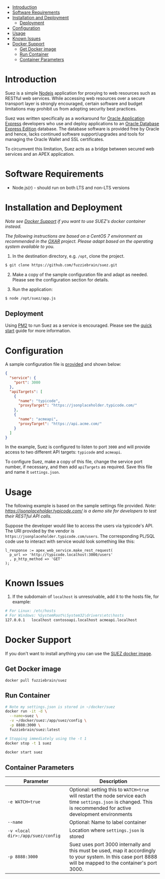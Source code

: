 <!-- TOC -->

- [Introduction](#introduction)
- [Software Requirements](#software-requirements)
- [Installation and Deployment](#installation-and-deployment)
  - [Deployment](#deployment)
- [Configuration](#configuration)
- [Usage](#usage)
- [Known Issues](#known-issues)
- [Docker Support](#docker-support)
  - [Get Docker image](#get-docker-image)
  - [Run Container](#run-container)
  - [Container Parameters](#container-parameters)

<!-- /TOC -->

# Introduction
Suez is a simple [Nodejs](https://nodejs.org/) application for proxying to web resources such as RESTful web services. While accessing web resources over a secure transport layer is strongly encouraged, certain software and budget limitations may prohibit us from adopting security best practices.

Suez was written specifically as a workaround for [Oracle Application Express](https://apex.oracle.com/) developers who use and deploy applications to an [Oracle Database Express Edition](http://www.oracle.com/technetwork/database/database-technologies/express-edition/) database. The database software is provided free by Oracle and hence, lacks continued software support/upgrades and tools for managing the Oracle Wallet and SSL certificates.

To circumvent this limitation, Suez acts as a bridge between secured web services and an APEX application.

# Software Requirements

* Node.js(r) - should run on both LTS and non-LTS versions

# Installation and Deployment

_Note see [Docker Support](#docker-support) if you want to use SUEZ's docker container instead._

*The following instructions are based on a CentOS 7 environment as recommended in the [OXAR](https://github.com/OraOpenSource/OXAR) project. Please adapt based on the operating system available to you.*

1. In the destination directory, e.g. `/opt`, clone the project.
```bash
$ git clone https://github.com/fuzziebrain/suez.git
```

2. Make a copy of the sample configuration file and adapt as needed. Please see
the configuration section for details.

3. Run the application:
```bash
$ node /opt/suez/app.js
```

## Deployment

Using [PM2](http://pm2.keymetrics.io/) to run Suez as a service is encouraged. Please see the [quick start](http://pm2.keymetrics.io/docs/usage/quick-start/) guide for more information.

# Configuration
A sample configuration file is [provided](../master/config/settings.json.sample) and shown below:

```json
{
  "service": {
    "port": 3000
  },
  "apiTargets": [
    {
      "name": "typicode",
      "proxyTarget": "https://jsonplaceholder.typicode.com/"
    },
    {
      "name": "acmeapi",
      "proxyTarget": "https://api.acme.com/"
    }
  ]
}
```


In the example, Suez is configured to listen to port `3000` and will provide access to two different API targets: `typicode` and `acmeapi`.

To configure Suez, make a copy of this file, change the service port number, if necessary, and then add `apiTargets` as required. Save this file and name it `settings.json`.

# Usage
The following example is based on the sample settings file provided. _Note: https://jsonplaceholder.typicode.com/ is a demo site for developers to test their RESTful API calls._

Suppose the developer would like to access the users via typicode's API. The URI provided by the vendor is `https://jsonplaceholder.typicode.com/users`. The corresponding PL/SQL code use to interact with service would look something like this:

```plsql
l_response := apex_web_service.make_rest_request(
  p_url => 'http://typicode.localhost:3000/users'
  , p_http_method => 'GET'
);
```

# Known Issues
1. If the subdomain of `localhost` is unresolvable, add it to the hosts file, for example:

```bash
# For Linux: /etc/hosts
# For Windows: %SystemRoot%\System32\drivers\etc\hosts
127.0.0.1   localhost contosoapi.localhost acmeapi.localhost
```

# Docker Support

If you don't want to install anything you can use the [SUEZ docker image](https://hub.docker.com/r/fuzziebrain/suez/).

## Get Docker image

`docker pull fuzziebrain/suez`

## Run Container

```bash
# Note my settings.json is stored in ~/docker/suez
docker run -it -d \
  --name=suez \
  -v ~/docker/suez:/app/suez/config \
  -p 8888:3000 \
  fuzziebrain/suez:latest

# Stopping immediately using the -t 1
docker stop -t 1 suez

docker start suez
```

## Container Parameters

Parameter | Description
--- | ---
`-e WATCH=true` | Optional: setting this to `WATCH=true` will restart the node service each time `settings.json` is changed. This is recommended for active development environments
`--name` | Optional: Name to label container
`-v <local dir>:/app/suez/config` | Location where `settings.json` is stored
`-p 8888:3000`  | Suez uses port 3000 internally and this must be used, map it accordingly to your system. In this case port 8888 will be mapped to the container's port 3000.
